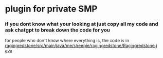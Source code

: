 # plugin for private SMP

### if you dont know what your looking at just copy all my code and ask chatgpt to break down the code for you

for people who don't know where everything is, the code is in [ragingredstone/src/main/java/me/sheepie/ragingredstone/Ragingredstone.java](https://github.com/BrownSheepie2021/ragingredstone/blob/master/src/main/java/me/sheepie/ragingredstone/Ragingredstone.java)

